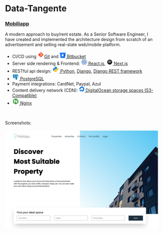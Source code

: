 # Data-Tangente

### [Mobiliapp](https://mobiliapp.com)

A modern approach to buy/rent estate.
As a Senior Software Engineer, I have created and implemented the architecture design from scratch of an advertisement and selling real-state web/mobile platform.


- CI/CD using <span><a href="https://git-scm.com/"><img src="./images/git.svg" alt="GitLogo" width="22px"/>Git</a></span> and <span><a href="https://bitbucket.org/"><img src="./images/bitbucket.svg" alt="GitLogo" width="20px"/> Bitbucket</a>
- Server side rendering & Frontend: <a href="https://react.dev/"><img src="./images/react.svg" width="20px"/> React.js</a>, <a href="https://nextjs.org/"><img src="./images/nextjs.svg" width="20px"/> Next.js</a>
- RESTful api design: <a href=""><img src="./images/python.svg" width="22px"/> Python</a>, <a href="https://www.djangoproject.com/">Django</a>, <a href="https://www.django-rest-framework.org/">Django REST framework</a>
- <a href=""><img src="./images/postgres.svg" width="22px"/> PostgreSQL</a>
- Payment integrations: CardNet, Paypal, Azul
- Content delivery network (CDN): <a href="https://www.digitalocean.com/products/spaces"><img src="./images/digitalocean.png" width="18px"/> DigitalOcean storage spaces (S3-Compatible)</a>
- <a href="https://www.nginx.com/"><img src="./images/nginx.svg" width="22px" /> Nginx</a>

<br /><br /> Screenshots:<br /> <br /><img src="./images/project-mobiliapp-1.png" />
